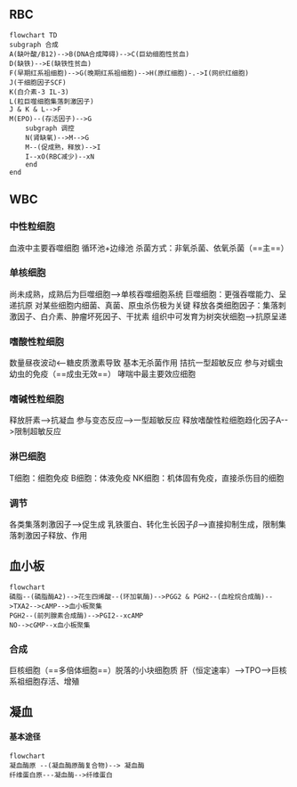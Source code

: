 ## RBC
```mermaid
flowchart TD
subgraph 合成
A(缺叶酸/B12)-->B(DNA合成障碍)-->C(巨幼细胞性贫血)
D(缺铁)-->E(缺铁性贫血)
F(早期红系祖细胞)-->G(晚期红系祖细胞)-->H(原红细胞)-.->I(网织红细胞)
J(干细胞因子SCF)
K(白介素-3 IL-3)
L(粒巨噬细胞集落刺激因子)
J & K & L-->F
M(EPO)--(存活因子)-->G
	subgraph 调控
	N(肾缺氧)-->M-->G
	M--(促成熟，释放)-->I
	I--xO(RBC减少)--xN
	end
end
```
## WBC
### 中性粒细胞
血液中主要吞噬细胞
循环池+边缘池
杀菌方式：非氧杀菌、依氧杀菌（==主==）
### 单核细胞
尚未成熟，成熟后为巨噬细胞-->单核吞噬细胞系统
巨噬细胞：更强吞噬能力、呈递抗原
对某些细胞内细菌、真菌、原虫杀伤极为关键
释放各类细胞因子：集落刺激因子、白介素、肿瘤坏死因子、干扰素
组织中可发育为树突状细胞-->抗原呈递
### 嗜酸性粒细胞
数量昼夜波动<--糖皮质激素导致
基本无杀菌作用
拮抗一型超敏反应
参与对蠕虫幼虫的免疫（==成虫无效==）
哮喘中最主要效应细胞
### 嗜碱性粒细胞
释放肝素-->抗凝血
参与变态反应-->一型超敏反应
释放嗜酸性粒细胞趋化因子A-->限制超敏反应
### 淋巴细胞
T细胞：细胞免疫
B细胞：体液免疫
NK细胞：机体固有免疫，直接杀伤目的细胞
### 调节
各类集落刺激因子-->促生成
乳铁蛋白、转化生长因子$\beta$-->直接抑制生成，限制集落刺激因子释放、作用
## 血小板
```mermaid
flowchart
磷脂--(磷脂酶A2)-->花生四烯酸--(环加氧酶)-->PGG2 & PGH2--(血栓烷合成酶)-->TXA2-->cAMP-->血小板聚集
PGH2--(前列腺素合成酶)-->PGI2--xcAMP
NO-->cGMP--x血小板聚集
```
### 合成
巨核细胞（==多倍体细胞==）脱落的小块细胞质
肝（恒定速率）-->TPO-->巨核系祖细胞存活、增殖
## 凝血
#### 基本途径
```mermaid
flowchart
凝血酶原 --(凝血酶原酶复合物)--> 凝血酶
纤维蛋白原---凝血酶-->纤维蛋白
```

```

```